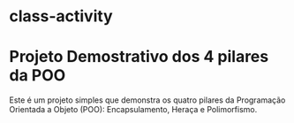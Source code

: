 # class-activity
# Projeto Demostrativo dos 4 pilares da POO

Este é um projeto simples que demonstra os quatro pilares da Programação Orientada a Objeto (POO): Encapsulamento, Heraça e Polimorfismo.
